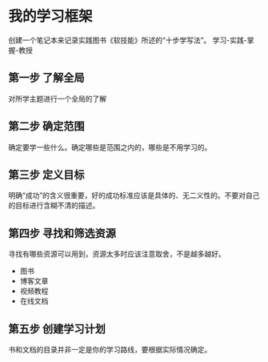 # 我的学习框架
创建一个笔记本来记录实践图书《软技能》所述的“十步学写法”。
学习-实践-掌握-教授

## 第一步 了解全局
对所学主题进行一个全局的了解

## 第二步 确定范围
确定要学一些什么。确定哪些是范围之内的，哪些是不用学习的。

## 第三步 定义目标
明确“成功”的含义很重要，好的成功标准应该是具体的、无二义性的。不要对自己的目标进行含糊不清的描述。

## 第四步 寻找和筛选资源
寻找有哪些资源可以用到，资源太多时应该注意取舍，不是越多越好。
* 图书
* 博客文章
* 视频教程
* 在线文档

## 第五步 创建学习计划
书和文档的目录并非一定是你的学习路线，要根据实际情况确定。



